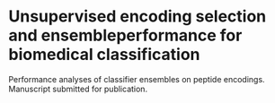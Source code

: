 # Unsupervised encoding selection and ensembleperformance for biomedical classification
Performance analyses of classifier ensembles on peptide encodings. Manuscript submitted for publication.
